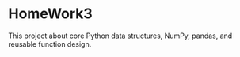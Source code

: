 
# HomeWork3
This project about core Python data structures, NumPy, pandas, and reusable function design.